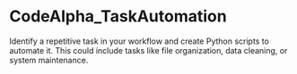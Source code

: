 # CodeAlpha_TaskAutomation
Identify a repetitive task in your workflow and create Python scripts to automate it. This could include tasks like file organization, data cleaning, or system maintenance.
